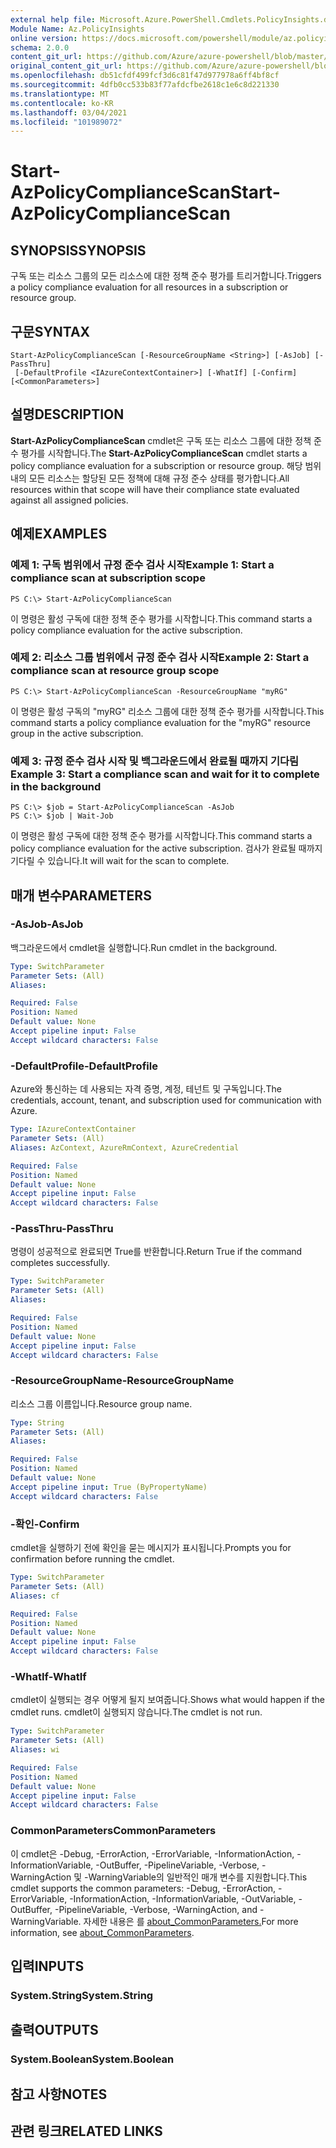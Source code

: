 ```yaml
---
external help file: Microsoft.Azure.PowerShell.Cmdlets.PolicyInsights.dll-Help.xml
Module Name: Az.PolicyInsights
online version: https://docs.microsoft.com/powershell/module/az.policyinsights/start-azpolicycompliancescan
schema: 2.0.0
content_git_url: https://github.com/Azure/azure-powershell/blob/master/src/PolicyInsights/PolicyInsights/help/Start-AzPolicyComplianceScan.md
original_content_git_url: https://github.com/Azure/azure-powershell/blob/master/src/PolicyInsights/PolicyInsights/help/Start-AzPolicyComplianceScan.md
ms.openlocfilehash: db51cfdf499fcf3d6c81f47d977978a6ff4bf8cf
ms.sourcegitcommit: 4dfb0cc533b83f77afdcfbe2618c1e6c8d221330
ms.translationtype: MT
ms.contentlocale: ko-KR
ms.lasthandoff: 03/04/2021
ms.locfileid: "101989072"
---
```

# <span data-ttu-id="ca0ae-101">Start-AzPolicyComplianceScan</span><span class="sxs-lookup"><span data-stu-id="ca0ae-101">Start-AzPolicyComplianceScan</span></span>

## <span data-ttu-id="ca0ae-102">SYNOPSIS</span><span class="sxs-lookup"><span data-stu-id="ca0ae-102">SYNOPSIS</span></span>
<span data-ttu-id="ca0ae-103">구독 또는 리소스 그룹의 모든 리소스에 대한 정책 준수 평가를 트리거합니다.</span><span class="sxs-lookup"><span data-stu-id="ca0ae-103">Triggers a policy compliance evaluation for all resources in a subscription or resource group.</span></span>

## <span data-ttu-id="ca0ae-104">구문</span><span class="sxs-lookup"><span data-stu-id="ca0ae-104">SYNTAX</span></span>

```
Start-AzPolicyComplianceScan [-ResourceGroupName <String>] [-AsJob] [-PassThru]
 [-DefaultProfile <IAzureContextContainer>] [-WhatIf] [-Confirm] [<CommonParameters>]
```

## <span data-ttu-id="ca0ae-105">설명</span><span class="sxs-lookup"><span data-stu-id="ca0ae-105">DESCRIPTION</span></span>
<span data-ttu-id="ca0ae-106">**Start-AzPolicyComplianceScan** cmdlet은 구독 또는 리소스 그룹에 대한 정책 준수 평가를 시작합니다.</span><span class="sxs-lookup"><span data-stu-id="ca0ae-106">The **Start-AzPolicyComplianceScan** cmdlet starts a policy compliance evaluation for a subscription or resource group.</span></span> <span data-ttu-id="ca0ae-107">해당 범위 내의 모든 리소스는 할당된 모든 정책에 대해 규정 준수 상태를 평가합니다.</span><span class="sxs-lookup"><span data-stu-id="ca0ae-107">All resources within that scope will have their compliance state evaluated against all assigned policies.</span></span>

## <span data-ttu-id="ca0ae-108">예제</span><span class="sxs-lookup"><span data-stu-id="ca0ae-108">EXAMPLES</span></span>

### <span data-ttu-id="ca0ae-109">예제 1: 구독 범위에서 규정 준수 검사 시작</span><span class="sxs-lookup"><span data-stu-id="ca0ae-109">Example 1: Start a compliance scan at subscription scope</span></span>
```
PS C:\> Start-AzPolicyComplianceScan
```

<span data-ttu-id="ca0ae-110">이 명령은 활성 구독에 대한 정책 준수 평가를 시작합니다.</span><span class="sxs-lookup"><span data-stu-id="ca0ae-110">This command starts a policy compliance evaluation for the active subscription.</span></span>

### <span data-ttu-id="ca0ae-111">예제 2: 리소스 그룹 범위에서 규정 준수 검사 시작</span><span class="sxs-lookup"><span data-stu-id="ca0ae-111">Example 2: Start a compliance scan at resource group scope</span></span>
```
PS C:\> Start-AzPolicyComplianceScan -ResourceGroupName "myRG"
```

<span data-ttu-id="ca0ae-112">이 명령은 활성 구독의 "myRG" 리소스 그룹에 대한 정책 준수 평가를 시작합니다.</span><span class="sxs-lookup"><span data-stu-id="ca0ae-112">This command starts a policy compliance evaluation for the "myRG" resource group in the active subscription.</span></span>

### <span data-ttu-id="ca0ae-113">예제 3: 규정 준수 검사 시작 및 백그라운드에서 완료될 때까지 기다림</span><span class="sxs-lookup"><span data-stu-id="ca0ae-113">Example 3: Start a compliance scan and wait for it to complete in the background</span></span>
```
PS C:\> $job = Start-AzPolicyComplianceScan -AsJob
PS C:\> $job | Wait-Job
```

<span data-ttu-id="ca0ae-114">이 명령은 활성 구독에 대한 정책 준수 평가를 시작합니다.</span><span class="sxs-lookup"><span data-stu-id="ca0ae-114">This command starts a policy compliance evaluation for the active subscription.</span></span> <span data-ttu-id="ca0ae-115">검사가 완료될 때까지 기다릴 수 있습니다.</span><span class="sxs-lookup"><span data-stu-id="ca0ae-115">It will wait for the scan to complete.</span></span>

## <span data-ttu-id="ca0ae-116">매개 변수</span><span class="sxs-lookup"><span data-stu-id="ca0ae-116">PARAMETERS</span></span>

### <span data-ttu-id="ca0ae-117">-AsJob</span><span class="sxs-lookup"><span data-stu-id="ca0ae-117">-AsJob</span></span>
<span data-ttu-id="ca0ae-118">백그라운드에서 cmdlet을 실행합니다.</span><span class="sxs-lookup"><span data-stu-id="ca0ae-118">Run cmdlet in the background.</span></span>

```yaml
Type: SwitchParameter
Parameter Sets: (All)
Aliases:

Required: False
Position: Named
Default value: None
Accept pipeline input: False
Accept wildcard characters: False
```

### <span data-ttu-id="ca0ae-119">-DefaultProfile</span><span class="sxs-lookup"><span data-stu-id="ca0ae-119">-DefaultProfile</span></span>
<span data-ttu-id="ca0ae-120">Azure와 통신하는 데 사용되는 자격 증명, 계정, 테넌트 및 구독입니다.</span><span class="sxs-lookup"><span data-stu-id="ca0ae-120">The credentials, account, tenant, and subscription used for communication with Azure.</span></span>

```yaml
Type: IAzureContextContainer
Parameter Sets: (All)
Aliases: AzContext, AzureRmContext, AzureCredential

Required: False
Position: Named
Default value: None
Accept pipeline input: False
Accept wildcard characters: False
```

### <span data-ttu-id="ca0ae-121">-PassThru</span><span class="sxs-lookup"><span data-stu-id="ca0ae-121">-PassThru</span></span>
<span data-ttu-id="ca0ae-122">명령이 성공적으로 완료되면 True를 반환합니다.</span><span class="sxs-lookup"><span data-stu-id="ca0ae-122">Return True if the command completes successfully.</span></span>

```yaml
Type: SwitchParameter
Parameter Sets: (All)
Aliases:

Required: False
Position: Named
Default value: None
Accept pipeline input: False
Accept wildcard characters: False
```

### <span data-ttu-id="ca0ae-123">-ResourceGroupName</span><span class="sxs-lookup"><span data-stu-id="ca0ae-123">-ResourceGroupName</span></span>
<span data-ttu-id="ca0ae-124">리소스 그룹 이름입니다.</span><span class="sxs-lookup"><span data-stu-id="ca0ae-124">Resource group name.</span></span>

```yaml
Type: String
Parameter Sets: (All)
Aliases:

Required: False
Position: Named
Default value: None
Accept pipeline input: True (ByPropertyName)
Accept wildcard characters: False
```

### <span data-ttu-id="ca0ae-125">-확인</span><span class="sxs-lookup"><span data-stu-id="ca0ae-125">-Confirm</span></span>
<span data-ttu-id="ca0ae-126">cmdlet을 실행하기 전에 확인을 묻는 메시지가 표시됩니다.</span><span class="sxs-lookup"><span data-stu-id="ca0ae-126">Prompts you for confirmation before running the cmdlet.</span></span>

```yaml
Type: SwitchParameter
Parameter Sets: (All)
Aliases: cf

Required: False
Position: Named
Default value: None
Accept pipeline input: False
Accept wildcard characters: False
```

### <span data-ttu-id="ca0ae-127">-WhatIf</span><span class="sxs-lookup"><span data-stu-id="ca0ae-127">-WhatIf</span></span>
<span data-ttu-id="ca0ae-128">cmdlet이 실행되는 경우 어떻게 될지 보여줍니다.</span><span class="sxs-lookup"><span data-stu-id="ca0ae-128">Shows what would happen if the cmdlet runs.</span></span>
<span data-ttu-id="ca0ae-129">cmdlet이 실행되지 않습니다.</span><span class="sxs-lookup"><span data-stu-id="ca0ae-129">The cmdlet is not run.</span></span>

```yaml
Type: SwitchParameter
Parameter Sets: (All)
Aliases: wi

Required: False
Position: Named
Default value: None
Accept pipeline input: False
Accept wildcard characters: False
```

### <span data-ttu-id="ca0ae-130">CommonParameters</span><span class="sxs-lookup"><span data-stu-id="ca0ae-130">CommonParameters</span></span>
<span data-ttu-id="ca0ae-131">이 cmdlet은 -Debug, -ErrorAction, -ErrorVariable, -InformationAction, -InformationVariable, -OutBuffer, -PipelineVariable, -Verbose, -WarningAction 및 -WarningVariable의 일반적인 매개 변수를 지원합니다.</span><span class="sxs-lookup"><span data-stu-id="ca0ae-131">This cmdlet supports the common parameters: -Debug, -ErrorAction, -ErrorVariable, -InformationAction, -InformationVariable, -OutVariable, -OutBuffer, -PipelineVariable, -Verbose, -WarningAction, and -WarningVariable.</span></span> <span data-ttu-id="ca0ae-132">자세한 내용은 를 [about_CommonParameters.](http://go.microsoft.com/fwlink/?LinkID=113216)</span><span class="sxs-lookup"><span data-stu-id="ca0ae-132">For more information, see [about_CommonParameters](http://go.microsoft.com/fwlink/?LinkID=113216).</span></span>

## <span data-ttu-id="ca0ae-133">입력</span><span class="sxs-lookup"><span data-stu-id="ca0ae-133">INPUTS</span></span>

### <span data-ttu-id="ca0ae-134">System.String</span><span class="sxs-lookup"><span data-stu-id="ca0ae-134">System.String</span></span>

## <span data-ttu-id="ca0ae-135">출력</span><span class="sxs-lookup"><span data-stu-id="ca0ae-135">OUTPUTS</span></span>

### <span data-ttu-id="ca0ae-136">System.Boolean</span><span class="sxs-lookup"><span data-stu-id="ca0ae-136">System.Boolean</span></span>

## <span data-ttu-id="ca0ae-137">참고 사항</span><span class="sxs-lookup"><span data-stu-id="ca0ae-137">NOTES</span></span>

## <span data-ttu-id="ca0ae-138">관련 링크</span><span class="sxs-lookup"><span data-stu-id="ca0ae-138">RELATED LINKS</span></span>
